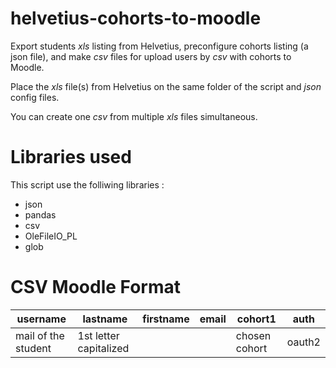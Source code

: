 # helvetius-cohorts-to-moodle
Export students *xls* listing from Helvetius, preconfigure cohorts listing (a json file), and make *csv* files for upload users by *csv* with cohorts to Moodle.

Place the *xls* file(s) from Helvetius on the same folder of the script and *json* config files.

You can create one *csv* from multiple *xls* files simultaneous.

# Libraries used
This script use the folliwing libraries :
- json
- pandas
- csv
- OleFileIO_PL
- glob

# CSV Moodle Format

| username            | lastname               | firstname | email | cohort1        |auth   |
|---------------------|------------------------|-----------|-------|----------------|-------|
| mail of the student | 1st letter capitalized |           |       | chosen cohort  |oauth2 |
